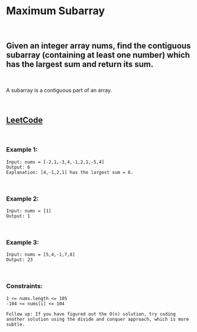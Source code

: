 # Maximum Subarray

<br>

## Given an integer array nums, find the contiguous subarray (containing at least one number) which has the largest sum and return its sum.

<br>

A subarray is a contiguous part of an array.

<br>

## [LeetCode](https://leetcode.com/problems/maximum-subarray/) 

<br>

### Example 1:
```
Input: nums = [-2,1,-3,4,-1,2,1,-5,4]
Output: 6
Explanation: [4,-1,2,1] has the largest sum = 6.
```
<br>

### Example 2:
```
Input: nums = [1]
Output: 1
```
<br>

### Example 3:
```
Input: nums = [5,4,-1,7,8]
Output: 23
 ```
<br>

### Constraints:
```
1 <= nums.length <= 105
-104 <= nums[i] <= 104
 ```

`Follow up: If you have figured out the O(n) solution, try coding another solution using the divide and conquer approach, which is more subtle.`